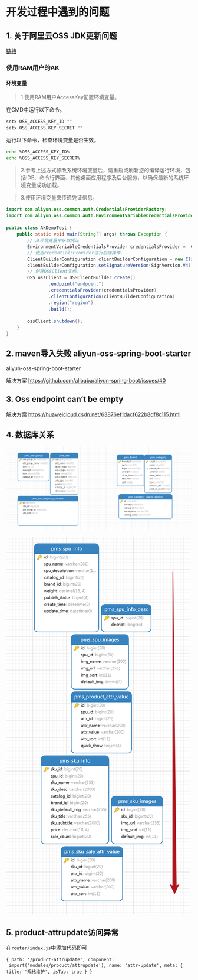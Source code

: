 
# 开发过程中遇到的问题

## 1. 关于阿里云OSS JDK更新问题
[链接](https://help.aliyun.com/zh/oss/developer-reference/oss-java-configure-access-credentials?spm=a2c4g.11186623.0.0.df1564fe8OHAaY#0cf90ff8b28eg)

### 使用RAM用户的AK

#### 环境变量

> 1.使用RAM用户AccessKey配置环境变量。

在CMD中运行以下命令。
```bash
setx OSS_ACCESS_KEY_ID ""
setx OSS_ACCESS_KEY_SECRET ""
```

运行以下命令，检查环境变量是否生效。
```bash
echo %OSS_ACCESS_KEY_ID%
echo %OSS_ACCESS_KEY_SECRET%
```
>2.参考上述方式修改系统环境变量后，请重启或刷新您的编译运行环境，包括IDE、命令行界面、其他桌面应用程序及后台服务，以确保最新的系统环境变量成功加载。

>3.使用环境变量来传递凭证信息。

```java
import com.aliyun.oss.common.auth.CredentialsProviderFactory;
import com.aliyun.oss.common.auth.EnvironmentVariableCredentialsProvider;

public class AkDemoTest {
    public static void main(String[] args) throws Exception {
        // 从环境变量中获取凭证
        EnvironmentVariableCredentialsProvider credentialsProvider =  CredentialsProviderFactory.newEnvironmentVariableCredentialsProvider();
        // 使用credentialsProvider进行后续操作...
        ClientBuilderConfiguration clientBuilderConfiguration = new ClientBuilderConfiguration();
        clientBuilderConfiguration.setSignatureVersion(SignVersion.V4);   
        // 创建OSSClient实例。
        OSS ossClient = OSSClientBuilder.create()
                .endpoint("endpoint")
                .credentialsProvider(credentialsProvider)
                .clientConfiguration(clientBuilderConfiguration)
                .region("region")
                .build();
                
        ossClient.shutdown();
    }
}
```

## 2. maven导入失败 aliyun-oss-spring-boot-starter

aliyun-oss-spring-boot-starter

解决方案 https://github.com/alibaba/aliyun-spring-boot/issues/40


## 3. Oss endpoint can‘t be empty

解决方案 https://huaweicloud.csdn.net/63876ef1dacf622b8df8c115.html


## 4. 数据库关系
![img.png](/docs/image/db1.png)

![img.png](/docs/image/db2.png)

## 5. product-attrupdate访问异常

在`router/index.js`中添加代码即可

```
{ path: '/product-attrupdate', component: _import('modules/product/attrupdate'), name: 'attr-update', meta: { title: '规格维护', isTab: true } }
```
